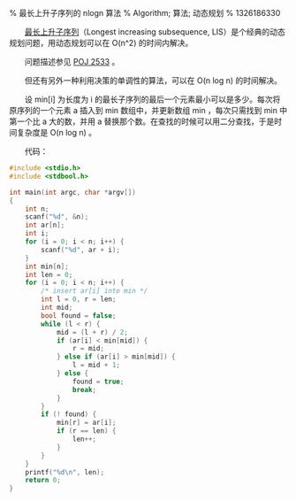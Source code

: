 % 最长上升子序列的 nlogn 算法
% Algorithm; 算法; 动态规划
% 1326186330

　　[最长上升子序列](http://en.wikipedia.org/wiki/Longest_increasing_subsequence)（Longest increasing subsequence, LIS）是个经典的动态规划问题，用动态规划可以在 O(n^2) 的时间内解决。

　　问题描述参见 [POJ 2533](http://poj.org/problem?id=2533) 。

　　但还有另外一种利用决策的单调性的算法，可以在 O(n log n) 的时间解决。

　　设 min[i] 为长度为 i 的最长子序列的最后一个元素最小可以是多少。每次将原序列的一个元素 a 插入到 min 数组中，并更新数组 min ，每次只需找到 min 中第一个比 a 大的数，并用 a 替换那个数。在查找的时候可以用二分查找，于是时间复杂度是 O(n log n) 。

　　代码：

```cpp
#include <stdio.h>
#include <stdbool.h>

int main(int argc, char *argv[])
{
	int n;
	scanf("%d", &n);
	int ar[n];
	int i;
	for (i = 0; i < n; i++) {
		scanf("%d", ar + i);
	}
	int min[n];
	int len = 0;
	for (i = 0; i < n; i++) {
		/* insert ar[i] into min */
		int l = 0, r = len;
		int mid;
		bool found = false;
		while (l < r) {
			mid = (l + r) / 2;
			if (ar[i] < min[mid]) {
				r = mid;
			} else if (ar[i] > min[mid]) {
				l = mid + 1;
			} else {
				found = true;
				break;
			}
		}
		if (! found) {
			min[r] = ar[i];
			if (r == len) {
				len++;
			}
		}
	}
	printf("%d\n", len);
	return 0;
}
```
